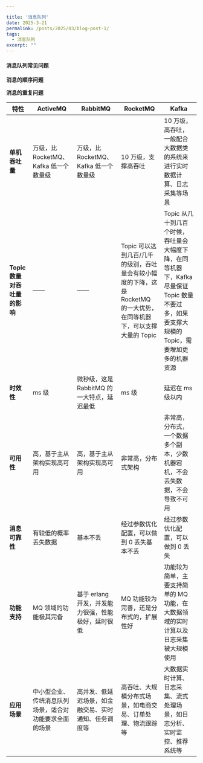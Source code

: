 ```yaml
---

title: '消息队列'
date: 2025-3-21
permalink: /posts/2025/03/blog-post-1/
tags:
  - 消息队列
excerpt: "" 
---
```


#### 消息队列常见问题

**消息的顺序问题**

**消息的重复问题**

| 特性                        | ActiveMQ                                               | RabbitMQ                                             | RocketMQ                                                     | Kafka                                                        |
| --------------------------- | ------------------------------------------------------ | ---------------------------------------------------- | ------------------------------------------------------------ | ------------------------------------------------------------ |
| **单机吞吐量**              | 万级，比 RocketMQ、Kafka 低一个数量级                  | 万级，比 RocketMQ、Kafka 低一个数量级                | 10 万级，支撑高吞吐                                          | 10 万级，高吞吐，一般配合大数据类的系统来进行实时数据计算、日志采集等场景 |
| **Topic数量对吞吐量的影响** | ——                                                     | ——                                                   | Topic 可以达到几百/几千的级别，吞吐量会有较小幅度的下降，这是 RocketMQ 的一大优势，在同等机器下，可以支撑大量的 Topic | Topic 从几十到几百个时候，吞吐量会大幅度下降，在同等机器下，Kafka 尽量保证 Topic 数量不要过多，如果要支撑大规模的 Topic，需要增加更多的机器资源 |
| **时效性**                  | ms 级                                                  | 微秒级，这是 RabbitMQ 的一大特点，延迟最低           | ms 级                                                        | 延迟在 ms 级以内                                             |
| **可用性**                  | 高，基于主从架构实现高可用                             | 高，基于主从架构实现高可用                           | 非常高，分布式架构                                           | 非常高，分布式，一个数据多个副本，少数机器宕机，不会丢失数据，不会导致不可用 |
| **消息可靠性**              | 有较低的概率丢失数据                                   | 基本不丢                                             | 经过参数优化配置，可以做到 0 丢失基本不丢                    | 经过参数优化配置，可以做到 0 丢失                            |
| **功能支持**                | MQ 领域的功能极其完备                                  | 基于 erlang 开发，并发能力很强，性能极好，延时很低   | MQ 功能较为完善，还是分布式的，扩展性好                      | 功能较为简单，主要支持简单的 MQ 功能，在大数据领域的实时计算以及日志采集被大规模使用 |
| **应用场景**                | 中小型企业、传统消息队列场景，适合对功能要求全面的场景 | 高并发、低延迟场景，如金融交易、实时通知、任务调度等 | 高吞吐、大规模分布式场景，如电商交易、订单处理、物流跟踪等   | 大数据实时计算、日志采集、流式处理场景，如日志分析、实时监控、推荐系统等 |
